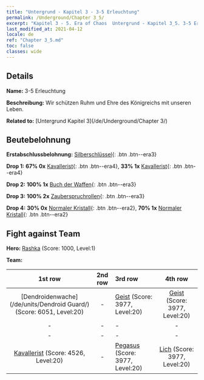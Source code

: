 ```yaml
---
title: "Untergrund - Kapitel 3 - 3-5 Erleuchtung"
permalink: /Underground/Chapter 3_5/
excerpt: "Kapitel 3 - 5. Era of Chaos  Untergrund - Kapitel 3_5. 3-5 Erleuchtung"
last_modified_at: 2021-04-12
locale: de
ref: "Chapter 3_5.md"
toc: false
classes: wide
---
```


## Details

 **Name:** 3-5 Erleuchtung

 **Beschreibung:** Wir schützen Ruhm und Ehre des Königreichs mit unseren Leben.

 **Related to:** [Untergrund Kapitel 3](/de/Underground/Chapter 3/)

## Beutebelohnung

 **Erstabschlussbelohnung:** [Silberschlüssel](/de/Items/con_693/){: .btn .btn--era3}

 **Drop 1:** **67% 0x** [Kavallerist](/de/Items/unt_195/){: .btn .btn--era4}, **33% 1x** [Kavallerist](/de/Items/unt_195/){: .btn .btn--era4}

 **Drop 2:** **100% 1x** [Buch der Waffen](/de/Items/mat_18/){: .btn .btn--era3}

 **Drop 3:** **100% 2x** [Zauberspruchrollen](/de/Items/con_694/){: .btn .btn--era3}

 **Drop 4:** **30% 0x** [Normaler Kristall](/de/Items/mat_11/){: .btn .btn--era2}, **70% 1x** [Normaler Kristall](/de/Items/mat_11/){: .btn .btn--era2}


## Fight against Team
 **Hero:** [Rashka](/de/heroes/Rashka/) (Score: 1000, Level:1)

 **Team:**


  | 1st row | 2nd row | 3rd row | 4th row |
  |:----:|:----:|:----|:----:|
  | [Dendroidenwache](/de/units/Dendroid Guard/) (Score: 6051, Level:20)  | - | [Geist](/de/units/Wight/) (Score: 3977, Level:20)  | [Geist](/de/units/Wight/) (Score: 3977, Level:20)  |
  | - | - | - | - |
  | - | - | - | - |
  | [Kavallerist](/de/units/Cavalier/) (Score: 4526, Level:20)  | - | [Pegasus](/de/units/Pegasus/) (Score: 3977, Level:20)  | [Lich](/de/units/Lich/) (Score: 3977, Level:20)  |


